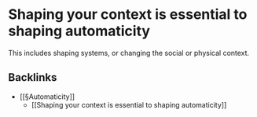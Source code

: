 # Shaping your context is essential to shaping automaticity
This includes shaping systems, or changing the social or physical context.


## Backlinks
* [[§Automaticity]]
	* [[Shaping your context is essential to shaping automaticity]]

<!-- #p1 -->

<!-- {BearID:994683C3-7622-44CF-91A5-176B823C4C88-83270-000005D1759EF17E} -->
